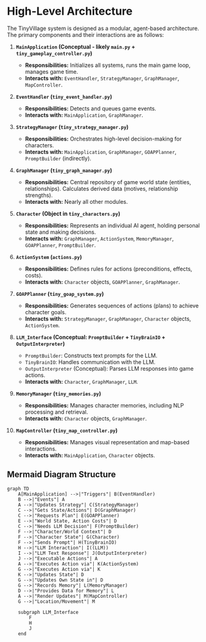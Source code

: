 # High-Level Architecture

The TinyVillage system is designed as a modular, agent-based architecture. The primary components and their interactions are as follows:

1.  **`MainApplication` (Conceptual - likely `main.py` + `tiny_gameplay_controller.py`)**
    *   **Responsibilities:** Initializes all systems, runs the main game loop, manages game time.
    *   **Interacts with:** `EventHandler`, `StrategyManager`, `GraphManager`, `MapController`.

2.  **`EventHandler` (`tiny_event_handler.py`)**
    *   **Responsibilities:** Detects and queues game events.
    *   **Interacts with:** `MainApplication`, `GraphManager`.

3.  **`StrategyManager` (`tiny_strategy_manager.py`)**
    *   **Responsibilities:** Orchestrates high-level decision-making for characters.
    *   **Interacts with:** `MainApplication`, `GraphManager`, `GOAPPlanner`, `PromptBuilder` (indirectly).

4.  **`GraphManager` (`tiny_graph_manager.py`)**
    *   **Responsibilities:** Central repository of game world state (entities, relationships). Calculates derived data (motives, relationship strengths).
    *   **Interacts with:** Nearly all other modules.

5.  **`Character` (Object in `tiny_characters.py`)**
    *   **Responsibilities:** Represents an individual AI agent, holding personal state and making decisions.
    *   **Interacts with:** `GraphManager`, `ActionSystem`, `MemoryManager`, `GOAPPlanner`, `PromptBuilder`.

6.  **`ActionSystem` (`actions.py`)**
    *   **Responsibilities:** Defines rules for actions (preconditions, effects, costs).
    *   **Interacts with:** `Character` objects, `GOAPPlanner`, `GraphManager`.

7.  **`GOAPPlanner` (`tiny_goap_system.py`)**
    *   **Responsibilities:** Generates sequences of actions (plans) to achieve character goals.
    *   **Interacts with:** `StrategyManager`, `GraphManager`, `Character` objects, `ActionSystem`.

8.  **`LLM_Interface` (Conceptual: `PromptBuilder` + `TinyBrainIO` + `OutputInterpreter`)**
    *   `PromptBuilder`: Constructs text prompts for the LLM.
    *   `TinyBrainIO`: Handles communication with the LLM.
    *   `OutputInterpreter` (Conceptual): Parses LLM responses into game actions.
    *   **Interacts with:** `Character`, `GraphManager`, `LLM`.

9.  **`MemoryManager` (`tiny_memories.py`)**
    *   **Responsibilities:** Manages character memories, including NLP processing and retrieval.
    *   **Interacts with:** `Character` objects, `GraphManager`.

10. **`MapController` (`tiny_map_controller.py`)**
    *   **Responsibilities:** Manages visual representation and map-based interactions.
    *   **Interacts with:** `MainApplication`, `Character` objects.

## Mermaid Diagram Structure

```mermaid
graph TD
    A[MainApplication] -->|"Triggers"| B(EventHandler)
    B -->|"Events"| A
    A -->|"Updates Strategy"| C(StrategyManager)
    C -->|"Gets State/Actions"| D(GraphManager)
    C -->|"Requests Plan"| E(GOAPPlanner)
    E -->|"World State, Action Costs"| D
    C -->|"Needs LLM Decision"| F(PromptBuilder)
    F -->|"Character/World Context"| D
    F -->|"Character State"| G(Character)
    F -->|"Sends Prompt"| H(TinyBrainIO)
    H -->|"LLM Interaction"| I((LLM))
    I -->|"LLM Text Response"| J(OutputInterpreter)
    J -->|"Executable Actions"| A
    A -->|"Executes Action via"| K(ActionSystem)
    G -->|"Executes Action via"| K
    K -->|"Updates State"| D
    G -->|"Updates Own State in"| D
    G -->|"Records Memory"| L(MemoryManager)
    D -->|"Provides Data for Memory"| L
    A -->|"Render Updates"| M(MapController)
    G -->|"Location/Movement"| M

    subgraph LLM_Interface
        F
        H
        J
    end
```

